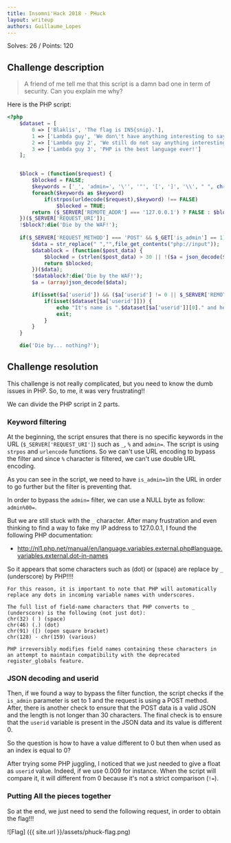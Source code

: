 ```yaml
---
title: Insomni'Hack 2018 - PHuck
layout: writeup
authors: Guillaume_Lopes
---
```

Solves: 26 / Points: 120


## Challenge description
> A friend of me tell me that this script is a damn bad one in term of security.
> Can you explain me why? 

Here is the PHP script:
```php
<?php
	$dataset = [
		0 => ['Blaklis', 'The flag is INS{snip}.'],
		1 => ['Lambda guy', 'We don\'t have anything interesting to say'],
		2 => ['Lambda guy 2', 'We still do not say anything interesting'],
		3 => ['Lambda guy 3', 'PHP is the best language ever!']
	];


	$block = (function($request) {
		$blocked = FALSE;
		$keywords = ['_', 'admin=', '\'', '"', '[', ']', '\\', " ", chr(9),chr(10),chr(11),chr(12),chr(13),chr(133),chr(160),"%"];
		foreach($keywords as $keyword)
			if(strpos(urldecode($request),$keyword) !== FALSE)
				$blocked = TRUE;
		return ($_SERVER['REMOTE_ADDR'] === '127.0.0.1') ? FALSE : $blocked;
	})($_SERVER['REQUEST_URI']);
	!$block?:die('Die by the WAF!');
	
	if($_SERVER['REQUEST_METHOD'] === 'POST' && $_GET['is_admin'] == 1) {
		$data = str_replace(" ","",file_get_contents("php://input"));
		$datablock = (function($post_data) {
			$blocked = (strlen($post_data) > 30 || !($a = json_decode($post_data)));
			return $blocked;
		})($data);
		!$datablock?:die('Die by the WAF!');
		$a = (array)json_decode($data);

		if(isset($a['userid']) && ($a['userid'] != 0 || $_SERVER['REMOTE_ADDR'] === '127.0.0.1')) {
			if(isset($dataset[$a['userid']])) {
				echo "It's name is ".$dataset[$a['userid']][0]." and he would like to say : ".$dataset[$a['userid']][1];
				exit;
			}
		}
	}

	die('Die by... nothing?');
```



## Challenge resolution

This challenge is not really complicated, but you need to know the dumb issues in PHP. So, to me, it was very frustrating!!

We can divide the PHP script in 2 parts.

### Keyword filtering


At the beginning, the script ensures that there is no specific keywords in the URL (`$_SERVER['REQUEST_URI']`) such as `_`, `%` and `admin=`.
The script is using `strpos` and `urlencode` functions. So we can't use URL encoding to bypass the filter and since `%` character is filtered, we can't use double URL encoding.

As you can see in the script, we need to have `is_admin=1`in the URL in order to go further but the filter is preventing that.

In order to bypass the `admin=` filter, we can use a NULL byte as follow: `admin%00=`.

But we are still stuck with the `_` character. After many frustration and even thinking to find a way to fake my IP address to 127.0.0.1, I found the following PHP documentation:

* http://nl1.php.net/manual/en/language.variables.external.php#language.variables.external.dot-in-names

So it appears that some characters such as (dot) or (space) are replace by `_` (underscore) by PHP!!!!
```doc
For this reason, it is important to note that PHP will automatically replace any dots in incoming variable names with underscores. 

The full list of field-name characters that PHP converts to _ (underscore) is the following (not just dot):
chr(32) ( ) (space)
chr(46) (.) (dot)
chr(91) ([) (open square bracket)
chr(128) - chr(159) (various)

PHP irreversibly modifies field names containing these characters in an attempt to maintain compatibility with the deprecated register_globals feature.
```


### JSON decoding and userid


Then, if we found a way to bypass the filter function, the script checks if the `is_admin` parameter is set to 1 and the request is using a POST method.
After, there is another check to ensure that the POST data is a valid JSON and the length is not longer than 30 characters.
The final check is to ensure that the `userid` variable is present in the JSON data and its value is different 0.

So the question is how to have a value different to 0 but then when used as an index is equal to 0? 

After trying some PHP juggling, I noticed that we just needed to give a float as `userid` value.
Indeed, if we use 0.009 for instance. When the script will compare it, it will different from 0 because it's not a strict comparison (`!=`).


### Putting All the pieces together
So at the end, we just need to send the following request, in order to obtain the flag!!!

![Flag] ({{ site.url }}/assets/phuck-flag.png)


